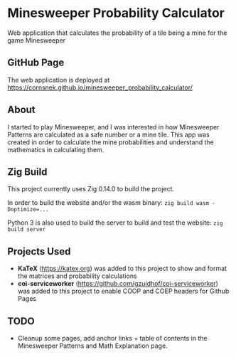 # Minesweeper Probability Calculator
Web application that calculates the probability of a tile being a mine for the game Minesweeper

## GitHub Page
The web application is deployed at https://cornsnek.github.io/minesweeper_probability_calculator/

## About
I started to play Minesweeper, and I was interested in how Minesweeper Patterns are calculated as a safe number or a mine tile.
This app was created in order to calculate the mine probabilities and understand the mathematics in calculating them.

## Zig Build
This project currently uses Zig 0.14.0 to build the project.

In order to build the website and/or the wasm binary: `zig build wasm -Doptimize=...`

Python 3 is also used to build the server to build and test the website: `zig build server`

## Projects Used
- **KaTeX** (https://katex.org) was added to this project to show and format the matrices and probability calculations
- **coi-serviceworker** (https://github.com/gzuidhof/coi-serviceworker) was added to this project to enable COOP and COEP headers for Github Pages


## TODO
- Cleanup some pages, add anchor links + table of contents in the Minesweeper Patterns and Math Explanation page.
